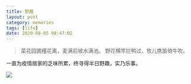 ```yaml
---
title: 野趣
layout: post
category: memories
tags: [life]
date: 2020-08-05 08:47:02
---
```


>菜花园圃槿花离，麦满前坡水满池。
野花横竿拦鸭过，牧儿携笛倚牛吹。


一直为疫情居家的乏味所累，终寻得半日野趣，实乃乐事。

![]({{site.cdnurl}}/assets/yinshui/images/posts/yequ.jpg)  
